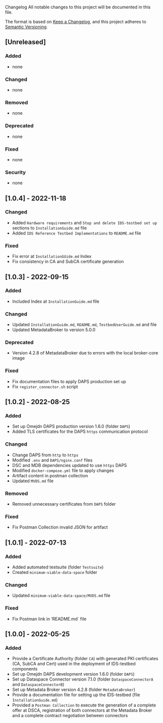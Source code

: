 Changelog
All notable changes to this project will be documented in this file.

The format is based on [Keep a Changelog](https://keepachangelog.com/en/1.0.0/),
and this project adheres to [Semantic Versioning](https://semver.org/spec/v2.0.0.html).

## [Unreleased]

### Added
- none 

### Changed
- none

### Removed
- none

### Deprecated 
- none

### Fixed
- none

### Security
- none


## [1.0.4] - 2022-11-18

### Changed
- Added `Hardware requirements` and `Stop and delete IDS-testbed set up` sections to `InstallationGuide.md` file 
- Added `IDS Reference Testbed Implementations` to `README.md` file

### Fixed
- Fix error at `InstallationGUide.md` Index
- Fix consistency in CA and SubCA certificate generation


## [1.0.3] - 2022-09-15

### Added
- Included Index at `InstallationGuide.md` file

### Changed
- Updated `InstallationGuide.md`, `README.md`, `TestbedUserGuide.md` and  file
- Updated MetadataBroker to version 5.0.0

### Deprecated 
- Version 4.2.8 of MetadataBroker due to errors with the local broker-core image

### Fixed
- Fix documentation files to apply DAPS production set up
- Fix `register_connector.sh` script


## [1.0.2] - 2022-08-25

### Added
- Set up Omejdn DAPS production version 1.6.0 (folder `DAPS`)
- Added TLS certificates for the DAPS `https` communication protocol

### Changed
- Change DAPS from `http` to `https`
- Modified `.env` and `DAPS/nginx.conf` files
-  DSC and MDB dependencies updated to use `https` DAPS
- Modified `docker-compose.yml` file to apply changes
- Artifact content in postman collection
- Updated `MVDS.md` file

### Removed
- Removed unnecessary certificates from `DAPS` folder

### Fixed
- Fix Postman Collection invalid JSON for artifact


## [1.0.1] - 2022-07-13
### Added
- Added automated testsuite (folder `Testsuite`)
- Created `minimum-viable-data-space` folder

### Changed
- Updated `minimum-viable-data-space/MVDS.md` file

### Fixed
- Fix Postman link in ‘README.md` file


## [1.0.0] - 2022-05-25

### Added
- Provide a Certificate Authority (folder `CA`) with generated PKI certificates (CA, SubCA and Cert) used in the deployment of IDS-testbed components
- Set up Omejdn DAPS development version 1.6.0 (folder `DAPS`)
- Set up Dataspace Connector version 7.1.0 (folder `DataspaceConnectorA` and `DataspaceConnectorB`)
- Set up Metadata Broker version 4.2.8 (folder `MetadataBroker`)
- Provide a documentation file for setting up the IDS-testbed (file `InstallationGuide.md`)
- Provided a `Postman Collection` to execute the generation of a complete offer at DSCA, registration of both connectors at the Metadata Broker and a complete contract negotiation between connectors
